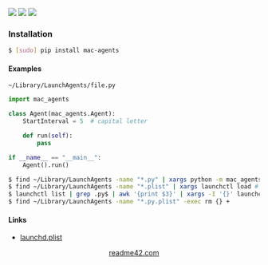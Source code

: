 <!--
https://readme42.com
-->


[![](https://img.shields.io/pypi/v/mac-agents.svg?maxAge=3600)](https://pypi.org/project/mac-agents/)
[![](https://img.shields.io/badge/License-Unlicense-blue.svg?longCache=True)](https://unlicense.org/)
[![](https://github.com/andrewp-as-is/mac-agents.py/workflows/tests42/badge.svg)](https://github.com/andrewp-as-is/mac-agents.py/actions)

### Installation
```bash
$ [sudo] pip install mac-agents
```

#### Examples
`~/Library/LaunchAgents/file.py`
```python
import mac_agents

class Agent(mac_agents.Agent):
    StartInterval = 5  # capital letter

    def run(self):
        pass

if __name__ == "__main__":
    Agent().run()
```

```bash
$ find ~/Library/LaunchAgents -name "*.py" | xargs python -m mac_agents.create "$@"
$ find ~/Library/LaunchAgents -name "*.plist" | xargs launchctl load # or launchctl unload
$ launchctl list | grep .py$ | awk '{print $3}' | xargs -I '{}' launchctl remove {}
$ find ~/Library/LaunchAgents -name "*.py.plist" -exec rm {} +
```

#### Links
+   [launchd.plist](https://www.real-world-systems.com/docs/launchd.plist.5.html)

<p align="center">
    <a href="https://readme42.com/">readme42.com</a>
</p>